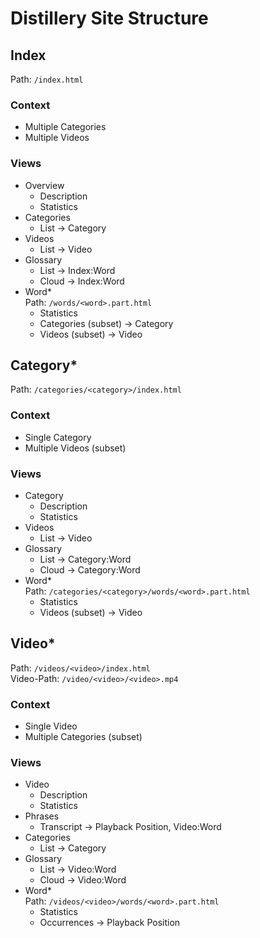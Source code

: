 Distillery Site Structure
=========================

## Index
Path: `/index.html`
### Context
* Multiple Categories
* Multiple Videos
### Views
* Overview
	* Description
	* Statistics
* Categories
	* List -> Category
* Videos
	* List -> Video
* Glossary
	* List -> Index:Word
	* Cloud -> Index:Word
* Word*  
  Path: `/words/<word>.part.html`
	* Statistics
	* Categories (subset) -> Category
	* Videos (subset) -> Video

## Category*
Path: `/categories/<category>/index.html`
### Context
* Single Category
* Multiple Videos (subset)
### Views
* Category
	* Description
	* Statistics
* Videos
	* List -> Video
* Glossary
	* List -> Category:Word
	* Cloud -> Category:Word
* Word*  
  Path: `/categories/<category>/words/<word>.part.html`
	* Statistics
	* Videos (subset) -> Video

## Video*
Path: `/videos/<video>/index.html`  
Video-Path: `/video/<video>/<video>.mp4`
### Context
* Single Video
* Multiple Categories (subset)
### Views
* Video
	* Description
	* Statistics
* Phrases
	* Transcript -> Playback Position, Video:Word
* Categories
	* List -> Category
* Glossary
	* List -> Video:Word
	* Cloud -> Video:Word
* Word*  
  Path: `/videos/<video>/words/<word>.part.html`
	* Statistics
	* Occurrences -> Playback Position

